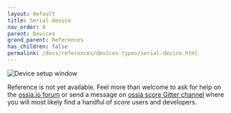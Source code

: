 ```yaml
---
layout: default
title: Serial device
nav_order: 8
parent: Devices
grand_parent: References
has_children: false
permalink: /docs/references/devices-types/serial-device.html
---
```


![Device setup window](/score-docs/assets/images/references/devices-types/serial-device.png "score device setup")

Reference is not yet available. Feel more than welcome to ask for help on the [ossia.io forum](https://forum.ossia.io) or send a message on [ossia score Gitter channel](https://gitter.im/ossia/score) where you will most likely find a handful of *score* users and developers.